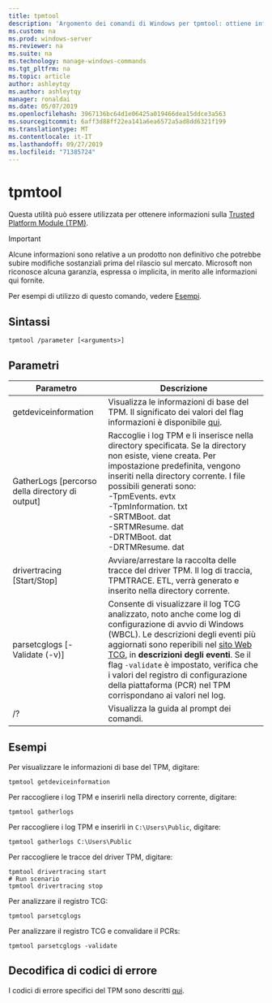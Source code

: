 ```yaml
---
title: tpmtool
description: 'Argomento dei comandi di Windows per tpmtool: ottiene informazioni sul Trusted Platform Module.'
ms.custom: na
ms.prod: windows-server
ms.reviewer: na
ms.suite: na
ms.technology: manage-windows-commands
ms.tgt_pltfrm: na
ms.topic: article
author: ashleytqy
ms.author: ashleytqy
manager: ronaldai
ms.date: 05/07/2019
ms.openlocfilehash: 3967136bc64d1e06425a019466dea15ddce3a563
ms.sourcegitcommit: 6aff3d88ff22ea141a6ea6572a5ad8dd6321f199
ms.translationtype: MT
ms.contentlocale: it-IT
ms.lasthandoff: 09/27/2019
ms.locfileid: "71385724"
---
```

# <a name="tpmtool"></a>tpmtool

Questa utilità può essere utilizzata per ottenere informazioni sulla [Trusted Platform Module (TPM)](https://docs.microsoft.com/windows/security/information-protection/tpm/trusted-platform-module-overview).

>[!IMPORTANT]
>Alcune informazioni sono relative a un prodotto non definitivo che potrebbe subire modifiche sostanziali prima del rilascio sul mercato. Microsoft non riconosce alcuna garanzia, espressa o implicita, in merito alle informazioni qui fornite.

Per esempi di utilizzo di questo comando, vedere [Esempi](#tpmtool_examples).

## <a name="syntax"></a>Sintassi

```
tpmtool /parameter [<arguments>]
```
## <a name="parameters"></a>Parametri

|Parametro|Descrizione|
|---------|-----------|
|getdeviceinformation|Visualizza le informazioni di base del TPM. Il significato dei valori del flag informazioni è disponibile [qui](https://docs.microsoft.com/windows/desktop/SecProv/win32-tpm-isreadyinformation#parameters).|
|GatherLogs [percorso della directory di output]|Raccoglie i log TPM e li inserisce nella directory specificata. Se la directory non esiste, viene creata. Per impostazione predefinita, vengono inseriti nella directory corrente. I file possibili generati sono: </br>-TpmEvents. evtx</br>-TpmInformation. txt</br>-SRTMBoot. dat</br>-SRTMResume. dat</br>-DRTMBoot. dat</br>-DRTMResume. dat</br>|
|drivertracing [Start/Stop]|Avviare/arrestare la raccolta delle tracce del driver TPM. Il log di traccia, TPMTRACE. ETL, verrà generato e inserito nella directory corrente.|
|parsetcglogs [-Validate (-v)]|Consente di visualizzare il log TCG analizzato, noto anche come log di configurazione di avvio di Windows (WBCL). Le descrizioni degli eventi più aggiornati sono reperibili nel [sito Web TCG](https://trustedcomputinggroup.org/resource/pc-client-specific-platform-firmware-profile-specification/), in **descrizioni degli eventi**. Se il flag `-validate` è impostato, verifica che i valori del registro di configurazione della piattaforma (PCR) nel TPM corrispondano ai valori nel log.|
|/?|Visualizza la guida al prompt dei comandi.|

## <a name="tpmtool_examples"></a>Esempi

Per visualizzare le informazioni di base del TPM, digitare:
```
tpmtool getdeviceinformation
```
Per raccogliere i log TPM e inserirli nella directory corrente, digitare:
```
tpmtool gatherlogs
```
Per raccogliere i log TPM e inserirli in `C:\Users\Public`, digitare:
```
tpmtool gatherlogs C:\Users\Public
```
Per raccogliere le tracce del driver TPM, digitare:
```
tpmtool drivertracing start
# Run scenario
tpmtool drivertracing stop
```
Per analizzare il registro TCG:
```
tpmtool parsetcglogs
```
Per analizzare il registro TCG e convalidare il PCRs:
```
tpmtool parsetcglogs -validate
```

## <a name="decoding-error-codes"></a>Decodifica di codici di errore

I codici di errore specifici del TPM sono descritti [qui](https://docs.microsoft.com/windows/desktop/com/com-error-codes-6).

